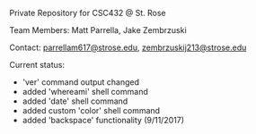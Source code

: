 Private Repository for CSC432 @ St. Rose

Team Members: Matt Parrella, Jake Zembrzuski

Contact: parrellam617@strose.edu, zembrzuskij213@strose.edu

Current status:

- 'ver' command output changed
- added 'whereami' shell command
- added 'date' shell command
- added custom 'color' shell command
- added 'backspace' functionality (9/11/2017)


